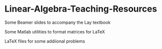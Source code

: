 # Linear-Algebra-Teaching-Resources
Some Beamer slides to accompany the Lay textbook

Some Matlab utilities to format matrices for LaTeX

LaTeX files for some addiional problems
